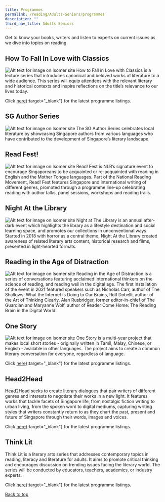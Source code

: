 ```yaml
---
title: Programmes
permalink: /reading/Adults-Seniors/programmes
description: ""
third_nav_title: Adults Seniors
---
```

Get to know your books, writers and listen to experts on current issues as we dive into topics on reading.

## **How To Fall In Love with Classics**
![Alt text for image on Isomer site](/images/reading/adults-seniors/classics.png)
How to Fall in Love with Classics is a lecture series that introduces canonical and beloved works of literature to a wide audience. This series will equip attendees with the relevant literary and historical contexts and inspire reflections on the title’s relevance to our lives today.

Click [here](https://go.gov.sg/literaryprogs){:target="_blank"} for the latest programme listings.

## **SG Author Series** 

![Alt text for image on Isomer site](images/reading/adults-seniors/sgauthors.png)
The SG Author Series celebrates local literature by showcasing Singapore authors from various languages who have contributed to the development of Singapore’s literary landscape.

## **Read Fest!** 

![Alt text for image on Isomer site](images/reading/adults-seniors/rf21.jpg)
Read! Fest is NLB’s signature event to encourage Singaporeans to be acquainted or re-acquainted with reading in English and the Mother Tongue languages. Part of the National Reading Movement, Read! Fest features Singapore and international writing of different genres, promoted through a programme line-up celebrating reading with author talks, panel sessions, workshops and reading trails.

## **Night At the Library** 

![Alt text for image on Isomer site](images/reading/adults-seniors/natl.png)
Night at The Library  is an annual after-dark event which highlights the library as a lifestyle destination and social learning space, and promotes our collections in unconventional ways. Started in 2018 with horror as a central theme, Night At the Library created awareness of related literary arts content, historical research and films, presented in light-hearted formats.

## **Reading in the Age of Distraction** 

![Alt text for image on Isomer site](images/reading/adults-seniors/rad.jpg)
Reading in the Age of Distraction is a series of conversations featuring acclaimed international thinkers on the science of reading, and reading well in the digital age. The first installation of the event in 2021 featured speakers such as Nicholas Carr, author of The Shallows: What the Internet is Doing to Our Brains, Rolf Dobelli, author of the Art of Thinking Clearly, Alan Rusbridger, former editor-in-chief of The Guardian and Maryanne Wolf, author of Reader Come Home: The Reading Brain in the Digital World.


## **One Story** 

![Alt text for image on Isomer site](images/reading/adults-seniors/razi.png)
One Story is a multi-year project that makes local short stories - originally written in Tamil, Malay, Chinese, or English - available in other languages. The project aims to create a common literary conversation for everyone, regardless of language.

Click [here](https://go.gov.sg/literaryprogs){:target="_blank"} for the latest programme listings.

## **Head2Head** 

Head2Head seeks to create literary dialogues that pair writers of different genres and interests to negotiate their works in a new light. It features works that tackle facets of Singapore life, from nostalgic fiction writing to urban living, from the spoken word to digital mediums, capturing writing styles that writers constantly return to as they chart the past, present and future of Singapore through their words, images and voices.

Click [here](https://go.gov.sg/literaryprogs){:target="_blank"} for the latest programme listings.

## **Think Lit** 

Think Lit is a literary arts series that addresses contemporary topics in reading, literacy and literature for adults. It aims to promote critical thinking and encourages discussion on trending issues facing the literary world. The series will be conducted by educators, teachers, academics, or industry experts.

Click [here](https://go.gov.sg/literaryprogs){:target="_blank"} for the latest programme listings.
<p class="has-text-right margin--top--xl"><a href="#main-content">Back to top</a></p>